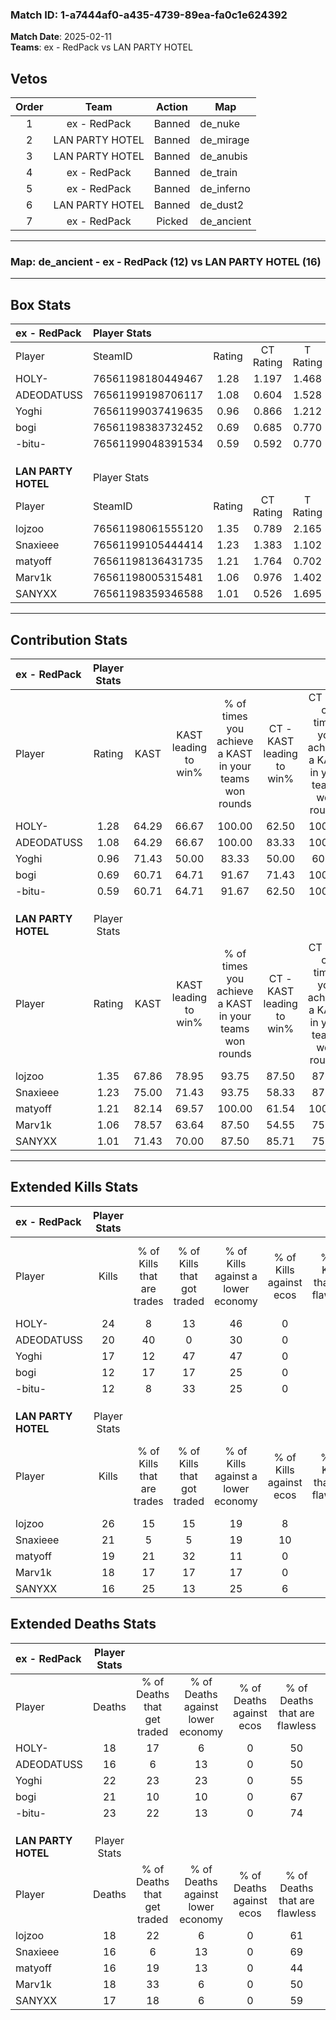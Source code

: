 ### Match ID: 1-a7444af0-a435-4739-89ea-fa0c1e624392  
**Match Date**: 2025-02-11  
**Teams**: ex - RedPack vs LAN PARTY HOTEL  

## Vetos  

| Order | Team | Action | Map |
| :---: | :--: | :----: | --- |
| 1 | ex - RedPack | Banned | de_nuke |
| 2 | LAN PARTY HOTEL | Banned | de_mirage |
| 3 | LAN PARTY HOTEL | Banned | de_anubis |
| 4 | ex - RedPack | Banned | de_train |
| 5 | ex - RedPack | Banned | de_inferno |
| 6 | LAN PARTY HOTEL | Banned | de_dust2 |
| 7 | ex - RedPack | Picked | de_ancient |

---  

### **Map**: de_ancient - ex - RedPack (12) vs LAN PARTY HOTEL (16)  
---  

## Box Stats  

| **ex - RedPack**    | Player Stats      |        |           |          |       |       |       |         |        |      |     |
| :- | :- | :-: | :-: | :-: | :-: | :-: | :-: | :-: | :-: | :-: | :-: |
| Player              | SteamID           | Rating | CT Rating | T Rating | KAST  |  ADR  | Kills | Assists | Deaths | K/D  | HS% |
| HOLY-               | 76561198180449467 |  1.28  |   1.197   |  1.468   | 64.29 | 103.4 |  24   |    6    |   18   | 1.33 | 58  |
| ADEODATUSS          | 76561199198706117 |  1.08  |   0.604   |  1.528   | 64.29 | 67.1  |  20   |    6    |   16   | 1.25 | 45  |
| Yoghi               | 76561199037419635 |  0.96  |   0.866   |  1.212   | 71.43 | 72.4  |  17   |   10    |   22   | 0.77 | 47  |
| bogi                | 76561198383732452 |  0.69  |   0.685   |  0.770   | 60.71 | 55.6  |  12   |   11    |   21   | 0.57 | 58  |
| -bitu-              | 76561199048391534 |  0.59  |   0.592   |  0.770   | 60.71 | 42.2  |  12   |    5    |   23   | 0.52 | 50  |
|                     |                   |        |           |          |       |       |       |         |        |      |     |
|                     |                   |        |           |          |       |       |       |         |        |      |     |
|                     |                   |        |           |          |       |       |       |         |        |      |     |
| **LAN PARTY HOTEL** | Player Stats      |        |           |          |       |       |       |         |        |      |     |
| Player              | SteamID           | Rating | CT Rating | T Rating | KAST  |  ADR  | Kills | Assists | Deaths | K/D  | HS% |
| lojzoo              | 76561198061555120 |  1.35  |   0.789   |  2.165   | 67.86 | 100.4 |  26   |    3    |   18   | 1.44 | 57  |
| Snaxieee            | 76561199105444414 |  1.23  |   1.383   |  1.102   | 75.00 | 83.3  |  21   |    3    |   16   | 1.31 | 42  |
| matyoff             | 76561198136431735 |  1.21  |   1.764   |  0.702   | 82.14 | 70.3  |  19   |   12    |   16   | 1.19 | 63  |
| Marv1k              | 76561198005315481 |  1.06  |   0.976   |  1.402   | 78.57 | 63.8  |  18   |    2    |   18   | 1.00 | 72  |
| SANYXX              | 76561198359346588 |  1.01  |   0.526   |  1.695   | 71.43 | 70.1  |  16   |    9    |   17   | 0.94 | 62  |
---  

## Contribution Stats  

| **ex - RedPack**    | Player Stats |       |                      |                                                        |                           |                                                             |                          |                                                            |
| :- | :-: | :-: | :-: | :-: | :-: | :-: | :-: | :-: |
| Player              |    Rating    | KAST  | KAST leading to win% | % of times you achieve a KAST in your teams won rounds | CT - KAST leading to win% | CT - % of times you achieve a KAST in your teams won rounds | T - KAST leading to win% | T - % of times you achieve a KAST in your teams won rounds |
| HOLY-               |     1.28     | 64.29 |        66.67         |                         100.00                         |           62.50           |                           100.00                            |          70.00           |                           100.00                           |
| ADEODATUSS          |     1.08     | 64.29 |        66.67         |                         100.00                         |           83.33           |                           100.00                            |          58.33           |                           100.00                           |
| Yoghi               |     0.96     | 71.43 |        50.00         |                         83.33                          |           50.00           |                            60.00                            |          50.00           |                           100.00                           |
| bogi                |     0.69     | 60.71 |        64.71         |                         91.67                          |           71.43           |                           100.00                            |          60.00           |                           85.71                            |
| -bitu-              |     0.59     | 60.71 |        64.71         |                         91.67                          |           62.50           |                           100.00                            |          66.67           |                           85.71                            |
|                     |              |       |                      |                                                        |                           |                                                             |                          |                                                            |
|                     |              |       |                      |                                                        |                           |                                                             |                          |                                                            |
|                     |              |       |                      |                                                        |                           |                                                             |                          |                                                            |
| **LAN PARTY HOTEL** | Player Stats |       |                      |                                                        |                           |                                                             |                          |                                                            |
| Player              |    Rating    | KAST  | KAST leading to win% | % of times you achieve a KAST in your teams won rounds | CT - KAST leading to win% | CT - % of times you achieve a KAST in your teams won rounds | T - KAST leading to win% | T - % of times you achieve a KAST in your teams won rounds |
| lojzoo              |     1.35     | 67.86 |        78.95         |                         93.75                          |           87.50           |                            87.50                            |          72.73           |                           100.00                           |
| Snaxieee            |     1.23     | 75.00 |        71.43         |                         93.75                          |           58.33           |                            87.50                            |          88.89           |                           100.00                           |
| matyoff             |     1.21     | 82.14 |        69.57         |                         100.00                         |           61.54           |                           100.00                            |          80.00           |                           100.00                           |
| Marv1k              |     1.06     | 78.57 |        63.64         |                         87.50                          |           54.55           |                            75.00                            |          72.73           |                           100.00                           |
| SANYXX              |     1.01     | 71.43 |        70.00         |                         87.50                          |           85.71           |                            75.00                            |          61.54           |                           100.00                           |
---  

## Extended Kills Stats  

| **ex - RedPack**    | Player Stats |                            |                            |                                    |                         |                              |                                 |                                       |                    |           |
| :- | :-: | :-: | :-: | :-: | :-: | :-: | :-: | :-: | :-: | :-: |
| Player              |    Kills     | % of Kills that are trades | % of Kills that got traded | % of Kills against a lower economy | % of Kills against ecos | % of Kills that are flawless | % of Kills that are close duels | % of Kills that are assisted by flash | Pistol Round Kills | AWP Kills |
| HOLY-               |      24      |             8              |             13             |                 46                 |            0            |              71              |                8                |                   4                   |         1          |     0     |
| ADEODATUSS          |      20      |             40             |             0              |                 30                 |            0            |              50              |               10                |                  15                   |         2          |     0     |
| Yoghi               |      17      |             12             |             47             |                 47                 |            0            |              59              |                6                |                  18                   |         0          |     0     |
| bogi                |      12      |             17             |             17             |                 25                 |            0            |              42              |               17                |                   0                   |         0          |     0     |
| -bitu-              |      12      |             8              |             33             |                 25                 |            0            |              50              |                0                |                   8                   |         3          |     4     |
|                     |              |                            |                            |                                    |                         |                              |                                 |                                       |                    |           |
|                     |              |                            |                            |                                    |                         |                              |                                 |                                       |                    |           |
|                     |              |                            |                            |                                    |                         |                              |                                 |                                       |                    |           |
| **LAN PARTY HOTEL** | Player Stats |                            |                            |                                    |                         |                              |                                 |                                       |                    |           |
| Player              |    Kills     | % of Kills that are trades | % of Kills that got traded | % of Kills against a lower economy | % of Kills against ecos | % of Kills that are flawless | % of Kills that are close duels | % of Kills that are assisted by flash | Pistol Round Kills | AWP Kills |
| lojzoo              |      26      |             15             |             15             |                 19                 |            8            |              65              |                4                |                   8                   |         4          |     0     |
| Snaxieee            |      21      |             5              |             5              |                 19                 |           10            |              71              |                5                |                   0                   |         1          |    10     |
| matyoff             |      19      |             21             |             32             |                 11                 |            0            |              58              |                0                |                   0                   |         1          |     0     |
| Marv1k              |      18      |             17             |             17             |                 17                 |            0            |              39              |                6                |                  17                   |         1          |     0     |
| SANYXX              |      16      |             25             |             13             |                 25                 |            6            |              63              |                0                |                   6                   |         0          |     3     |
## Extended Deaths Stats  

| **ex - RedPack**    | Player Stats |                             |                                   |                          |                               |                            |                           |               |
| :- | :-: | :-: | :-: | :-: | :-: | :-: | :-: | :-: |
| Player              |    Deaths    | % of Deaths that get traded | % of Deaths against lower economy | % of Deaths against ecos | % of Deaths that are flawless | % of Deaths that are close | % of Deaths while blinded | Deaths to AWP |
| HOLY-               |      18      |             17              |                 6                 |            0             |              50               |             6              |             6             |       3       |
| ADEODATUSS          |      16      |              6              |                13                 |            0             |              50               |             6              |             0             |       3       |
| Yoghi               |      22      |             23              |                23                 |            0             |              55               |             5              |             5             |       1       |
| bogi                |      21      |             10              |                10                 |            0             |              67               |             0              |            10             |       1       |
| -bitu-              |      23      |             22              |                13                 |            0             |              74               |             0              |             9             |       5       |
|                     |              |                             |                                   |                          |                               |                            |                           |               |
|                     |              |                             |                                   |                          |                               |                            |                           |               |
|                     |              |                             |                                   |                          |                               |                            |                           |               |
| **LAN PARTY HOTEL** | Player Stats |                             |                                   |                          |                               |                            |                           |               |
| Player              |    Deaths    | % of Deaths that get traded | % of Deaths against lower economy | % of Deaths against ecos | % of Deaths that are flawless | % of Deaths that are close | % of Deaths while blinded | Deaths to AWP |
| lojzoo              |      18      |             22              |                 6                 |            0             |              61               |             11             |            11             |       0       |
| Snaxieee            |      16      |              6              |                13                 |            0             |              69               |             6              |             0             |       1       |
| matyoff             |      16      |             19              |                13                 |            0             |              44               |             0              |            13             |       3       |
| Marv1k              |      18      |             33              |                 6                 |            0             |              50               |             11             |             6             |       0       |
| SANYXX              |      17      |             18              |                 6                 |            0             |              59               |             12             |            18             |       0       |
